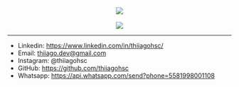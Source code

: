 <div align="center">
  <a href="#">
  <img src="https://i.imgur.com/srgR34J.png"/>

</div>
<br>
  <div align="center">
   <a href="https://www.linkedin.com/in/thiiagohsc/" target="_blank"><img src="https://img.shields.io/badge/-LinkedIn-%230077B5?style=for-the-badge&logo=linkedin&logoColor=white" target="_blank"></a>
  </div>

<hr>

- Linkedin: https://www.linkedin.com/in/thiiagohsc/
- Email: thiiago.dev@gmail.com
- Instagram: @thiiagohsc
- GitHub: https://github.com/thiiagohsc
- Whatsapp: https://api.whatsapp.com/send?phone=5581998001108
